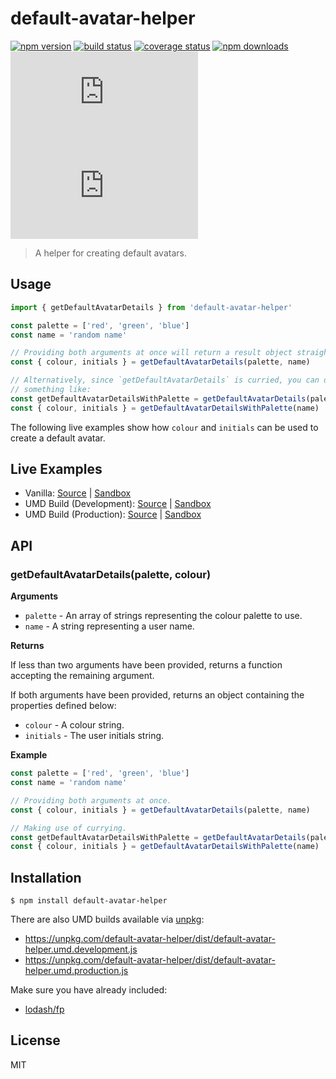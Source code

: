 # default-avatar-helper

[![npm version](https://img.shields.io/npm/v/default-avatar-helper.svg?style=flat-square)](https://www.npmjs.com/package/default-avatar-helper)
[![build status](https://img.shields.io/travis/tanem/default-avatar-helper/master.svg?style=flat-square)](https://travis-ci.org/tanem/default-avatar-helper)
[![coverage status](https://img.shields.io/codecov/c/github/tanem/default-avatar-helper.svg?style=flat-square)](https://codecov.io/gh/tanem/default-avatar-helper)
[![npm downloads](https://img.shields.io/npm/dm/default-avatar-helper.svg?style=flat-square)](https://www.npmjs.com/package/default-avatar-helper)
[![size](http://img.badgesize.io/https://unpkg.com/default-avatar-helper/dist/default-avatar-helper.umd.production.js?label=size&style=flat-square)](https://unpkg.com/default-avatar-helper/dist/)
[![gzip-size](http://img.badgesize.io/https://unpkg.com/default-avatar-helper/dist/default-avatar-helper.umd.production.js?compression=gzip&label=gzip%20size&style=flat-square)](https://unpkg.com/default-avatar-helper/dist/)

> A helper for creating default avatars.

## Usage

```ts
import { getDefaultAvatarDetails } from 'default-avatar-helper'

const palette = ['red', 'green', 'blue']
const name = 'random name'

// Providing both arguments at once will return a result object straight away:
const { colour, initials } = getDefaultAvatarDetails(palette, name)

// Alternatively, since `getDefaultAvatarDetails` is curried, you can do
// something like:
const getDefaultAvatarDetailsWithPalette = getDefaultAvatarDetails(palette)
const { colour, initials } = getDefaultAvatarDetailsWithPalette(name)
```

The following live examples show how `colour` and `initials` can be used to
create a default avatar.

## Live Examples

- Vanilla: [Source](https://github.com/tanem/default-avatar-helper/tree/master/examples/vanilla) | [Sandbox](https://codesandbox.io/s/github/tanem/default-avatar-helper/tree/master/examples/vanilla)
- UMD Build (Development): [Source](https://github.com/tanem/default-avatar-helper/tree/master/examples/umd-dev) | [Sandbox](https://codesandbox.io/s/github/tanem/default-avatar-helper/tree/master/examples/umd-dev)
- UMD Build (Production): [Source](https://github.com/tanem/default-avatar-helper/tree/master/examples/umd-prod) | [Sandbox](https://codesandbox.io/s/github/tanem/default-avatar-helper/tree/master/examples/umd-prod)

## API

### getDefaultAvatarDetails(palette, colour)

**Arguments**

- `palette` - An array of strings representing the colour palette to use.
- `name` - A string representing a user name.

**Returns**

If less than two arguments have been provided, returns a function accepting the
remaining argument.

If both arguments have been provided, returns an object containing the
properties defined below:

- `colour` - A colour string.
- `initials` - The user initials string.

**Example**

```ts
const palette = ['red', 'green', 'blue']
const name = 'random name'

// Providing both arguments at once.
const { colour, initials } = getDefaultAvatarDetails(palette, name)

// Making use of currying.
const getDefaultAvatarDetailsWithPalette = getDefaultAvatarDetails(palette)
const { colour, initials } = getDefaultAvatarDetailsWithPalette(name)
```

## Installation

```
$ npm install default-avatar-helper
```

There are also UMD builds available via [unpkg](https://unpkg.com/):

- https://unpkg.com/default-avatar-helper/dist/default-avatar-helper.umd.development.js
- https://unpkg.com/default-avatar-helper/dist/default-avatar-helper.umd.production.js

Make sure you have already included:

- [lodash/fp](<https://cdn.jsdelivr.net/g/lodash@4(lodash.min.js+lodash.fp.min.js)>)

## License

MIT
